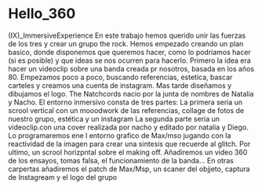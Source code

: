 # Hello_360
(IX)_ImmersiveExperience
En este trabajo hemos querido unir las fuerzas de los tres y crear un grupo the rock. Hemos empezado creando un plan basico, donde disponemos que queremos hacer, como lo podriamos hacer (si es posible) y que ideas se nos ocurren para hacerlo.
Primero la idea era hacer un videoclip sobre una banda creada pr nosotros, basada en los años 80.
Empezamos poco a poco, buscando referencias, estetica, bascar carteles y creamos una cuenta de instagram. Mas tarde diseñamos y dibujamos el logo. 
The Natchcords nacio por la junta de nombres de Natalia y Nacho.
El entorno inmersivo consta de tres partes:
La primera seria un scrool vertical con un mooodwork de las referencias, collage de fotos de nuestro grupo, estética y un instagram 
La segunda parte seria un videoclip.con una cover realizada por nacho y editado por natalia y Diego. Lo programaremos ene l entorno grafico de Max/mso jugando con la reactividad de la imagen para crear una sintesis que recuerde al glitch.
Por ultimo, un scrool horizpntal sobre el making off. Añadiremos un video 360 de los ensayos, tomas falsa, el funcionamiento de la banda...
En otras carpertas añadiremos el patch de Max/Msp, un scaner del objjeto, captura de Instagream y el logo del grupo
